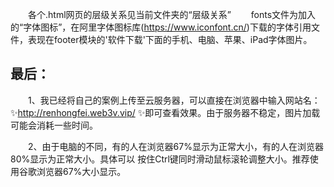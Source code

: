 &emsp;&emsp;各个.html网页的层级关系见当前文件夹的“层级关系”
&emsp;&emsp;fonts文件为加入的“字体图标”，在阿里字体图标库(https://www.iconfont.cn/)下载的字体引用文件，表现在footer模块的'软件下载'下面的手机、电脑、苹果、iPad字体图片。

## 最后： 

&emsp;&emsp;1、我已经将自己的案例上传至云服务器，可以直接在浏览器中输入网站名：✨http://renhongfei.web3v.vip/ ✨即可查看效果。由于服务器不稳定，图片加载可能会消耗一些时间。

&emsp;&emsp;2、由于电脑的不同，有的人在浏览器67%显示为正常大小，有的人在浏览器80%显示为正常大小。具体可以 按住Ctrl键同时滑动鼠标滚轮调整大小。推荐使用谷歌浏览器67%大小显示。


